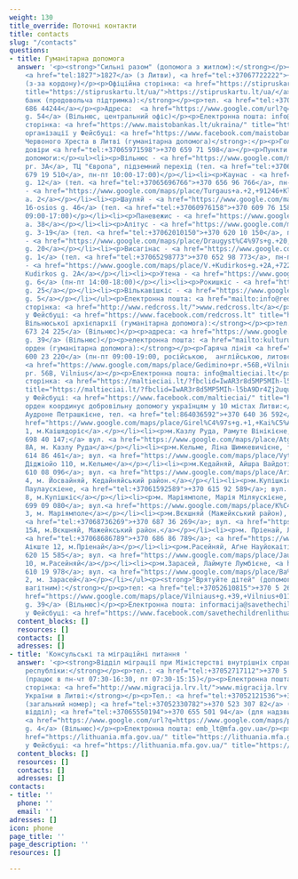 ```yaml
---
weight: 130
title_override: Поточні контакти
title: contacts
slug: "/contacts"
questions:
- title: Гуманітарна допомога
  answer: '<p><strong>"Сильні разом" (допомога з житлом):</strong></p><p>Гаряча лінія
    <a href="tel:1827">1827</a> (з Литви), <a href="tel:+37067722222">+370 677 22222</a>
    (з-за кордону)</p><p>Офіційна сторінка: <a href="https://stipruskartu.lt/ua/"
    title="https://stipruskartu.lt/ua/">https://stipruskartu.lt/ua/</a></p><p><strong>Продовольчий
    банк (продовольча підтримка):</strong></p><p>тел. <a href="tel:+37068644244">+370
    686 44244</a></p><p>Адреса:  <a href="https://www.google.com/url?q=https://www.google.com/maps/place/Vytenio%2Bg.%2B54,%2BVilnius%2B03202/@54.6699177,25.264896,17z/data%3D!3m1!4b1!4m5!3m4!1s0x46dd946f0cf55377:0xd60ec13258a4e65a!8m2!3d54.6699177!4d25.2670847&amp;sa=D&amp;source=docs&amp;ust=1647605203541636&amp;usg=AOvVaw304U823IcEVekIpDf_DAX1">Vytenio
    g. 54</a> (Вільнюс, центральний офіс)</p><p>Електронна пошта: info@maistobankas.lt</p><p>Офіційна
    сторінка: <a href="https://www.maistobankas.lt/ukraina/" title="https://www.maistobankas.lt/ukraina/">https://www.maistobankas.lt/ukraina/</a></p><p>Сторінка
    організації у Фейсбуці: <a href="https://www.facebook.com/maistobankas" title="https://www.facebook.com/maistobankas">https://www.facebook.com/maistobankas</a></p><p><strong>Товариство
    Червоного Хреста в Литві (гуманітарна допомога)</strong>:</p><p>Головна лінія
    довіри <a href="tel:+37065971598">+370 659 71 598</a></p><p>Пункти видачі гуманітарної
    допомоги:</p><ul><li><p>Вільнюс - <a href="https://www.google.com/maps/place/Konstitucijos+pr.+3A,+09307+Vilnius/@54.6953741,25.2746382,17z/data=!3m1!4b1!4m5!3m4!1s0x46dd9403f8a439f9:0xc450b70de9b3d02a!8m2!3d54.6953741!4d25.2768269">Konstitucijos
    pr. 3A</a>, ТЦ "Європа", підземний перехід (тел. <a href="tel:+37067919510">+370
    679 19 510</a>, пн-пт 10:00-17:00)</p></li><li><p>Каунас - <a href="https://www.google.com/maps/place/Lietuvos+Raudonojo+Kry%C5%BEiaus,+Kauno+Centras/@54.918769,23.9449233,17z/data=!3m1!4b1!4m5!3m4!1s0x46e7220ea88253eb:0x37fa2b8111ef5075!8m2!3d54.9187938!4d23.9470784">Statybininkų
    g. 12</a> (тел. <a href="tel:+37065696766">+370 656 96 766</a>, пн-сб 10:00-20:00)</p></li><li><p>Клайпеда
    - <a href="https://www.google.com/maps/place/Turgaus+a.+2,+91246+Klaip%C4%97da/@55.706805,21.135901,17z/data=!3m1!4b1!4m5!3m4!1s0x46e4dbf6cab0fdd5:0xd29116d2dae00cf9!8m2!3d55.706805!4d21.1380897">Turgaus
    a. 2</a></p></li><li><p>Шауляй - <a href="https://www.google.com/maps/place/Lietuvos+raudonojo+kryziaus+draugija,+Siauliu+skyrius/@55.9307388,23.314769,17z/data=!4m13!1m7!3m6!1s0x46e5e31d80eb4f1f:0x1181e6bb4e4741f5!2sVasario+16-osios+g.+46,+76291+%C5%A0iauliai!3b1!8m2!3d55.9307388!4d23.3169577!3m4!1s0x46e5e2fcd08328e7:0x4cacc1f71e9abce3!8m2!3d55.9307635!4d23.3168296">Vasario
    16-osios g. 46</a> (тел. <a href="tel:+37060976158">+370 609 76 158</a>, пн-пт
    09:00-17:00)</p></li><li><p>Паневежис - <a href="https://www.google.com/maps/place/Vienyb%C4%97s+a.+38,+35128+Panev%C4%97%C5%BEys/@55.7431864,24.3612587,17z/data=!3m1!4b1!4m5!3m4!1s0x46e6320143ecb19b:0x446f84a6188edde7!8m2!3d55.7431834!4d24.3638336">Vienybės
    a. 38</a></p></li><li><p>Алітус - <a href="https://www.google.com/maps/place/Lietuvos+raudonojo+kryziaus+draugija,+Alytaus+skyrius/@54.397646,24.0417914,17z/data=!4m13!1m7!3m6!1s0x46e0b150100e0b73:0x7066b71d8d3fb72f!2sLigonin%C4%97s+g.+3,+62114+Alytus!3b1!8m2!3d54.397646!4d24.0439801!3m4!1s0x46e0b15011ec9cf9:0xe05ecf729f1b118d!8m2!3d54.3976909!4d24.0439876?hl=ru">Ligoninės
    g. 3-19</a> (тел. <a href="tel:+37062010150">+370 620 10 150</a>, пн-пт 08:00-16:00)</p></li><li><p>Електренай
    - <a href="https://www.google.com/maps/place/Draugyst%C4%97s+g.+20,+26115+Elektr%C4%97nai/@54.7835635,24.6643394,17z/data=!3m1!4b1!4m5!3m4!1s0x46e7671ed75c4f4d:0x8e1497f1a75834a4!8m2!3d54.7835635!4d24.6665281">Draugystės
    g. 20</a></p></li><li><p>Висагінас - <a href="https://www.google.com/maps/place/Lietuvos+Raudonojo+Kry%C5%BEiaus+Draugija+Visagino+skyrius/@55.6009856,26.4225314,17z/data=!4m13!1m7!3m6!1s0x46c2c997dd734355:0xb69bd7846a8d4b2c!2sVilties+g.+1,+31118+Visaginas!3b1!8m2!3d55.6009856!4d26.4247201!3m4!1s0x46c2c94adf6deacd:0x18965c778dc8bba2!8m2!3d55.6006813!4d26.4247668">Vilties
    g. 1</a> (тел. <a href="tel:+37065298773">+370 652 98 773</a>, пн-пт 09:00-15:00)</p></li><li><p>Таураге
    - <a href="https://www.google.com/maps/place/V.+Kudirkos+g.+2A,+72214+Taurag%C4%97/@55.2538599,22.2818593,17z/data=!3m1!4b1!4m5!3m4!1s0x46e43e6cf22cea79:0x921fbf5f68c791e7!8m2!3d55.2538599!4d22.284048">V.
    Kudirkos g. 2A</a></p></li><li><p>Утена - <a href="https://www.google.com/maps/place/Lietuvos+raudonojo+kryziaus+draugija,+Utenos+skyrius/@55.5094942,25.5829636,17z/data=!4m13!1m7!3m6!1s0x46e7f872f8e775a9:0x47bdcc7e3bb7843d!2sTaikos+g.+6,+28159+Utena!3b1!8m2!3d55.5094942!4d25.5851523!3m4!1s0x46dd57c2dae79e19:0x5b4492f0c2af561a!8m2!3d55.5096263!4d25.585217">Taikos
    g. 6</a> (пн-пт 14:00-18:00)</p></li><li><p>Рокишкіс - <a href="https://www.google.com/maps/place/Roki%C5%A1kio+Socialin%C4%97s+Paramos+Centras/@55.9681866,25.5829548,17z/data=!4m13!1m7!3m6!1s0x46e816af29c82b19:0x2f1138fc795a9054!2sVytauto+g.+25,+42113+Roki%C5%A1kis!3b1!8m2!3d55.9681866!4d25.5851435!3m4!1s0x46e816af290a2303:0x265472744e604eff!8m2!3d55.9683034!4d25.5852609">Vytauto
    g. 25</a></p></li><li><p>Вількавішкіс - <a href="https://www.google.com/maps/place/K%C4%99stu%C4%8Dio+g.+5,+70190+Vilkavi%C5%A1kis/@54.6509477,23.0328424,17z/data=!3m1!4b1!4m5!3m4!1s0x46e1338fffe1473f:0x642e728105a5f4c5!8m2!3d54.6509477!4d23.0350311">Kęstučio
    g. 5</a></p></li></ul><p>Електронна пошта: <a href="mailto:info@redcross.lt">info@redcross.lt</a></p><p>Офіційна
    сторінка: <a href="http://www.redcross.lt/">www.redcross.lt</a></p><p>Сторінка
    у Фейсбуці: <a href="https://www.facebook.com/redcross.lt" title="https://www.facebook.com/redcross.lt">https://www.facebook.com/redcross.lt</a></p><p><strong>Карітас
    Вільнюської архієпархії (гуманітарна допомога):</strong></p><p>тел.:  <a href="tel:+37067324225">+370
    673 24 225</a> (Вільнюс)</p><p>адреса: <a href="https://www.google.com/url?q=https://www.google.com/maps/place/Kalvarij%25C5%25B3%2Bg.%2B39,%2BVilnius%2B09313/@54.6968049,25.2798479,17z/data%3D!3m1!4b1!4m5!3m4!1s0x46dd9403a623c795:0x3fc23c8393bae375!8m2!3d54.6968049!4d25.2820366&amp;sa=D&amp;source=docs&amp;ust=1647605173611724&amp;usg=AOvVaw1qdSCoUaaW8oNqIWTE967E">Kalvarijų
    g. 39</a> (Вільнюс)</p><p>електронна пошта: <a href="mailto:kulturunamai@vilnius.caritas.lt">kulturunamai@vilnius.caritas.lt</a></p><p><strong>Мальтійський
    орден (гуманітарна допомога):</strong></p><p>Гаряча лінія <a href="tel:+37060023220">+370
    600 23 220</a> (пн-пт 09:00-19:00, російською,  англійською, литовською мовами)</p><p>Адреса:
    <a href="https://www.google.com/maps/place/Gedimino+pr.+56B,+Vilnius+01110/@54.6888431,25.2619019,17z/data=!3m1!4b1!4m5!3m4!1s0x46dd9409a6eeb601:0x70f519e6b9b56daf!8m2!3d54.6888431!4d25.2640906">Gedimino
    pr. 56B, Vilnius</a></p><p>Електронна пошта: info@maltieciai.lt</p><p>Офіційна
    сторінка: <a href="https://maltieciai.lt/?fbclid=IwAR3r8d5MP5MIh-l5bA9Dr4Zj2uquubFkt-qKksZgnRyVxvUlgLeeArM1fcY"
    title="https://maltieciai.lt/?fbclid=IwAR3r8d5MP5MIh-l5bA9Dr4Zj2uquubFkt-qKksZgnRyVxvUlgLeeArM1fcY">https://maltieciai.lt/?fbclid=IwAR3r8d5MP5MIh-l5bA9Dr4Zj2uquubFkt-qKksZgnRyVxvUlgLeeArM1fcY</a></p><p>Сторінка
    у Фейсбуці: <a href="https://www.facebook.com/maltieciai/" title="https://www.facebook.com/maltieciai/">https://www.facebook.com/maltieciai/</a></p><p>Мальтійський
    орден координує добровільну допомогу українцям у 10 містах Литви:</p><ul><li><p>м.Каішядоріс,
    Аудроне Петрашкієне, тел. <a href="tel:864036592">+370 640 36 592</a>; вул. <a
    href="https://www.google.com/maps/place/Girel%C4%97s+g.+1,+Kai%C5%A1iadorys+56133,+Lithuania/@54.8641332,24.4476954,17z/data=!3m1!4b1!4m5!3m4!1s0x46e76be8ae269d65:0x2dcc511c9df8e6e9!8m2!3d54.8641332!4d24.4498841">Ґірелєс,
    1, м.Каішядоріс</a>.</p></li><li><p>м.Казлу Руда, Рамуте Вінікієне, тел. <a href="tel:+37069840147;">+370
    698 40 147;</a> вул. <a href="https://www.google.com/maps/place/Atgimimo+g.+8,+Kazl%C5%B3+R%C5%ABda+69443,+Lithuania/@54.751947,23.4951314,17z/data=!3m1!4b1!4m5!3m4!1s0x46e6d65578c1ce3d:0xebbf037bddb01c7e!8m2!3d54.751947!4d23.4973201">Атґімімо
    8А, м. Казлу Руда</a></p></li><li><p>м.Кельме, Ліна Шимкевичієне, тел. <a href="tel:+37061486461">+370
    614 86 461</a>; вул. <a href="https://www.google.com/maps/place/Vytauto+Did%C5%BEiojo+g.+110,+Kelm%C4%97+86140,+Lithuania/@55.6329539,22.9408852,17z/data=!3m1!4b1!4m5!3m4!1s0x46e5d0c621ce98cd:0xf5e5f024e6c17c14!8m2!3d55.6329539!4d22.9430739">Вітауто
    Діджіойо 110, м.Кельме</a></p></li><li><p>м.Кедайняй, Айшра Вайдотієне, <a href="tel:+37061008096">+370
    610 08 096</a>; вул. <a href="https://www.google.com/maps/place/Ariogalos+g.+4/@55.2461882,23.8311812,17z/data=!4m9!1m2!2m1!1sAriogalos+g.4,+Josvaini%C5%B3+mstl.,+K%C4%97daini%C5%B3+raj.!3m5!1s0x46e6f930152b6a9d:0x3fb0793771d3636d!8m2!3d55.2458503!4d23.8343577!15sCjBBcmlvZ2Fsb3MgZy40LCBKb3N2YWluacWzIG1zdGwuLCBLxJdkYWluacWzIHJhai6SARJhcGFydG1lbnRfYnVpbGRpbmc">Аріогалос
    4, м. Йосвайняй, Кедайняйський район.</a></p></li><li><p>м.Купішкіс, Скайстуте
    Паулаускіене, <a href="tel:+37061592589">+370 615 92 589</a>; вул. <a href="https://www.google.com/maps/place/Vilniaus+g.+8,+Kupi%C5%A1kis+40115,+Lithuania/@55.8397969,24.9777048,17z/data=!3m1!4b1!4m5!3m4!1s0x46e8779709ddab1d:0xb64a41bfbc171d59!8m2!3d55.8397969!4d24.9798935">Вільніаус
    8, м.Купішкіс</a></p></li><li><p>м. Маріямполе, Марія Міляускієне, <a href="tel:+37069909080">+370
    699 09 080</a>; вул.<a href="https://www.google.com/maps/place/K%C4%99stu%C4%8Dio+g.+3,+Marijampol%C4%97+68308,+Lithuania/@54.5561113,23.3484565,17z/data=!3m1!4b1!4m9!1m2!2m1!1zS8SZc3R1xI1pbyAzLCBNYXJpamFtcG9sxJc!3m5!1s0x46e12a210846f105:0xe66c9444f6df5db7!8m2!3d54.5561113!4d23.3506452!15sChpLxJlzdHXEjWlvIDMsIE1hcmlqYW1wb2zEl5IBEWNvbXBvdW5kX2J1aWxkaW5n">Кестучіо
    3, м. Маріямполе</a></p></li><li><p>м.Вєкшняй (Мажейкський район), Емілія Пластініна,
    <a href="tel:+37068736269">+370 687 36 269</a>; вул. <a href="https://www.google.com/maps/place/Ba%C5%BEny%C4%8Dios+g.+15,+Viek%C5%A1niai+89491,+Lithuania/@56.2338858,22.5118775,17z/data=!3m1!4b1!4m5!3m4!1s0x46e5814113bf066d:0xbd5234c7e5ca175!8m2!3d56.2338858!4d22.5140662">Бажнічіос
    15А, м.Вєкшняй, Мажейкський район.</a></p></li><li><p>м. Пріенай, Ліна Сухоруковієне,
    <a href="tel:+37068686789">+370 686 86 789</a>; <a href="https://www.google.com/maps/place/Laisv%C4%97s+a.+12,+Prienai+59127,+Lithuania/@54.6357646,23.9449871,17z/data=!3m1!4b1!4m5!3m4!1s0x46e736b6795f05f5:0xdd3e5ecda6b6306d!8m2!3d54.6357646!4d23.9471758">Лайсвес
    Аікште 12, м.Пріенай</a></p></li><li><p>м.Расейняй, Аґне Науйокаітіте, <a href="tel:+37062015585">+370
    620 15 585</a>; вул. <a href="https://www.google.com/maps/place/Jaunimo+g.+10,+Raseiniai+60150,+Lithuania/@55.3827149,23.1138926,17z/data=!3m1!4b1!4m5!3m4!1s0x46e686fafa558695:0xc6dcb33260c02396!8m2!3d55.3827149!4d23.1160813">Яунімо
    10, м.Расейняй</a></p></li><li><p>м.Зарасей, Лаймуте Лумбієне, <a href="tel:+37061019978">+370
    610 19 978</a>; вул. <a href="https://www.google.com/maps/place/Ba%C5%BEny%C4%8Dios+g.+2,+Zarasai+32131,+Lithuania/@55.7305618,26.2444737,17z/data=!3m1!4b1!4m5!3m4!1s0x46c2ba89bfb50901:0x6d28535ab5635cb7!8m2!3d55.7305618!4d26.2466624">Бажнічіос
    2, м. Зарасей</a></p></li></ul><p><strong>"Врятуйте дітей" (допомога дітям та
    вагітним):</strong></p><p>тел: <a href="tel:+37052610815">+370 5 261 0815</a></p><p>Адреса:  <a
    href="https://www.google.com/maps/place/Vilniaus+g.+39,+Vilnius+01119/data=!4m2!3m1!1s0x46dd9413c623b5e1:0xfd09c302e27ed0f9?sa=X&amp;ved=2ahUKEwjWscKTy8_2AhXpkIsKHcfLDPUQ8gF6BAgdEAE">Vilniaus
    g. 39</a> (Вільнюс)</p><p>Електронна пошта: informacija@savethechildren.org</p><p>Сторінка
    у Фейсбуці: <a href="https://www.facebook.com/savethechildrenlithuania/" title="https://www.facebook.com/savethechildrenlithuania/">https://www.facebook.com/savethechildrenlithuania/</a></p>'
  content_blocks: []
  resources: []
  contacts: []
  adresses: []
- title: 'Консульські та міграційні питання '
  answer: '<p><strong>Відділ міграції при Міністерстві внутрішніх справ Литовської
    республіки:</strong></p><p>тел.: <a href="tel:+37052717112">+370 5 271 7112</a>
    (працює в пн-чт 07:30-16:30, пт 07:30-15:15)</p><p>Електронна пошта: <a href="mailto:info@migracija.gov.lt">info@migracija.gov.lt</a></p><p>Офіційна
    сторінка: <a href="http://www.migracija.lrv.lt/">www.migracija.lrv.lt</a></p><p><strong>Посольство
    України в Литві:</strong></p><p>Тел.: <a href="tel:+37052121536">+370 521 21 536</a>
    (загальний номер); <a href="tel:+37052330782">+370 523 307 82</a> (консульський
    відділ); <a href="tel:+37065550194">+370 655 501 94</a> (для надзвичайних ситуацій)</p><p>Адреса:
    <a href="https://www.google.com/url?q=https://www.google.com/maps/place/Teatro%2Bg.%2B4,%2BVilnius%2B03107/@54.6813198,25.2714532,17z/data%3D!3m1!4b1!4m5!3m4!1s0x46dd94128ee80c7d:0x719bc25d92788d9a!8m2!3d54.6813198!4d25.2736419&amp;sa=D&amp;source=docs&amp;ust=1647605238983823&amp;usg=AOvVaw2u6MN32HosibMaa2fuey7V">Teatro
    g. 4</a> (Вільнюс)</p><p>Електронна пошта: emb_lt@mfa.gov.ua</p><p>Офіційна сторінка:  <a
    href="https://lithuania.mfa.gov.ua/" title="https://lithuania.mfa.gov.ua/">https://lithuania.mfa.gov.ua/</a></p><p>Сторінка
    у Фейсбуці: <a href="https://lithuania.mfa.gov.ua/" title="https://lithuania.mfa.gov.ua/">https://www.facebook.com/ukr.embassy.Lithuania/?ref=bookmarks</a></p>'
  content_blocks: []
  resources: []
  contacts: []
  adresses: []
contacts:
- title: ''
  phone: ''
  email: ''
adresses: []
icon: phone
page_title: ''
page_description: ''
resources: []

---
```

